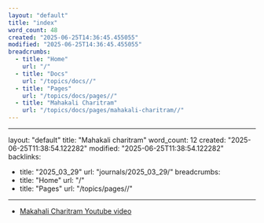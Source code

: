 ```yaml
---
layout: "default"
title: "index"
word_count: 48
created: "2025-06-25T14:36:45.455055"
modified: "2025-06-25T14:36:45.455055"
breadcrumbs:
  - title: "Home"
    url: "/"
  - title: "Docs"
    url: "/topics/docs//"
  - title: "Pages"
    url: "/topics/docs/pages//"
  - title: "Mahakali Charitram"
    url: "/topics/docs/pages/mahakali-charitram//"
---
```

---
layout: "default"
title: "Mahakali charitram"
word_count: 12
created: "2025-06-25T11:38:54.122282"
modified: "2025-06-25T11:38:54.122282"
backlinks:
  - title: "2025_03_29"
    url: "journals/2025_03_29/"
breadcrumbs:
  - title: "Home"
    url: "/"
  - title: "Pages"
    url: "/topics/pages//"
---
- [Makahali Charitram Youtube video](https://www.youtube.com/watch?v=6hl-eOkRVYY)